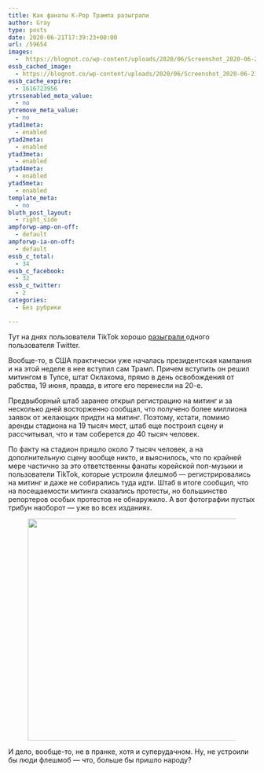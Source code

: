 ```yaml
---
title: Как фанаты K-Pop Трампа разыграли
author: Gray
type: posts
date: 2020-06-21T17:39:23+00:00
url: /59654
images:
  -  https://blognot.co/wp-content/uploads/2020/06/Screenshot_2020-06-21-TikTok-Teens-and-K-Pop-Stans-Say-They-Sank-Trump-Rally-scaled.jpg
essb_cached_image:
  - https://blognot.co/wp-content/uploads/2020/06/Screenshot_2020-06-21-TikTok-Teens-and-K-Pop-Stans-Say-They-Sank-Trump-Rally-scaled.jpg
essb_cache_expire:
  - 1616723956
ytrssenabled_meta_value:
  - no
ytremove_meta_value:
  - no
ytad1meta:
  - enabled
ytad2meta:
  - enabled
ytad3meta:
  - enabled
ytad4meta:
  - enabled
ytad5meta:
  - enabled
template_meta:
  - no
bluth_post_layout:
  - right_side
ampforwp-amp-on-off:
  - default
ampforwp-ia-on-off:
  - default
essb_c_total:
  - 34
essb_c_facebook:
  - 32
essb_c_twitter:
  - 2
categories:
  - Без рубрики

---
```








Тут на днях пользователи TikTok хорошо <a href="https://www.nytimes.com/2020/06/21/style/tiktok-trump-rally-tulsa.html" target="_blank" rel="noreferrer noopener" title="https://www.nytimes.com/2020/06/21/style/tiktok-trump-rally-tulsa.html">разыграли </a>одного пользователя Twitter.

Вообще-то, в США практически уже началась президентская кампания и на этой неделе в нее вступил сам Трамп. Причем вступить он решил митингом в Тулсе, штат Оклахома, прямо в день освобождения от рабства, 19 июня, правда, в итоге его перенесли на 20-е.

Предвыборный штаб заранее открыл регистрацию на митинг и за несколько дней восторженно сообщал, что получено более миллиона заявок от желающих придти на митинг. Поэтому, кстати, помимо аренды стадиона на 19 тысяч мест, штаб еще построил сцену и рассчитывал, что и там соберется до 40 тысяч человек.

По факту на стадион пришло около 7 тысяч человек, а на дополнительную сцену вообще никто, и выяснилось, что по крайней мере частично за это ответственны фанаты корейской поп-музыки и пользователи TikTok, которые устроили флешмоб &#8212; регистрировались на митинг и даже не собирались туда идти. Штаб в итоге сообщил, что на посещаемости митинга сказались протесты, но большинство репортеров особых протестов не обнаружило. А вот фотографии пустых трибун наоборот &#8212; уже во всех изданиях.<figure class="wp-block-image size-large">

<img data-attachment-id="59656" data-permalink="https://blognot.co/59654/screenshot_2020-06-21-tiktok-teens-and-k-pop-stans-say-they-sank-trump-rally" data-orig-file="https://i0.wp.com/blognot.co/wp-content/uploads/2020/06/Screenshot_2020-06-21-TikTok-Teens-and-K-Pop-Stans-Say-They-Sank-Trump-Rally-scaled.jpg?fit=2560%2C1563&ssl=1" data-orig-size="2560,1563" data-comments-opened="1" data-image-meta="{&quot;aperture&quot;:&quot;0&quot;,&quot;credit&quot;:&quot;&quot;,&quot;camera&quot;:&quot;&quot;,&quot;caption&quot;:&quot;&quot;,&quot;created_timestamp&quot;:&quot;0&quot;,&quot;copyright&quot;:&quot;&quot;,&quot;focal_length&quot;:&quot;0&quot;,&quot;iso&quot;:&quot;0&quot;,&quot;shutter_speed&quot;:&quot;0&quot;,&quot;title&quot;:&quot;&quot;,&quot;orientation&quot;:&quot;0&quot;}" data-image-title="Screenshot_2020-06-21 TikTok Teens and K-Pop Stans Say They Sank Trump Rally" data-image-description="" data-medium-file="https://i0.wp.com/blognot.co/wp-content/uploads/2020/06/Screenshot_2020-06-21-TikTok-Teens-and-K-Pop-Stans-Say-They-Sank-Trump-Rally-scaled.jpg?fit=300%2C183&ssl=1" data-large-file="https://i0.wp.com/blognot.co/wp-content/uploads/2020/06/Screenshot_2020-06-21-TikTok-Teens-and-K-Pop-Stans-Say-They-Sank-Trump-Rally-scaled.jpg?fit=740%2C452&ssl=1" width="740" height="452" src="https://i1.wp.com/blognot.co/wp-content/uploads/2020/06/Screenshot_2020-06-21-TikTok-Teens-and-K-Pop-Stans-Say-They-Sank-Trump-Rally.jpg?resize=740%2C452&#038;ssl=1" alt="" class="wp-image-59656" srcset="https://i0.wp.com/blognot.co/wp-content/uploads/2020/06/Screenshot_2020-06-21-TikTok-Teens-and-K-Pop-Stans-Say-They-Sank-Trump-Rally-scaled.jpg?resize=1024%2C625&ssl=1 1024w, https://i0.wp.com/blognot.co/wp-content/uploads/2020/06/Screenshot_2020-06-21-TikTok-Teens-and-K-Pop-Stans-Say-They-Sank-Trump-Rally-scaled.jpg?resize=300%2C183&ssl=1 300w, https://i0.wp.com/blognot.co/wp-content/uploads/2020/06/Screenshot_2020-06-21-TikTok-Teens-and-K-Pop-Stans-Say-They-Sank-Trump-Rally-scaled.jpg?resize=768%2C469&ssl=1 768w, https://i0.wp.com/blognot.co/wp-content/uploads/2020/06/Screenshot_2020-06-21-TikTok-Teens-and-K-Pop-Stans-Say-They-Sank-Trump-Rally-scaled.jpg?resize=1536%2C938&ssl=1 1536w, https://i0.wp.com/blognot.co/wp-content/uploads/2020/06/Screenshot_2020-06-21-TikTok-Teens-and-K-Pop-Stans-Say-They-Sank-Trump-Rally-scaled.jpg?resize=2048%2C1250&ssl=1 2048w, https://i0.wp.com/blognot.co/wp-content/uploads/2020/06/Screenshot_2020-06-21-TikTok-Teens-and-K-Pop-Stans-Say-They-Sank-Trump-Rally-scaled.jpg?resize=700%2C427&ssl=1 700w, https://i0.wp.com/blognot.co/wp-content/uploads/2020/06/Screenshot_2020-06-21-TikTok-Teens-and-K-Pop-Stans-Say-They-Sank-Trump-Rally-scaled.jpg?resize=800%2C488&ssl=1 800w, https://i0.wp.com/blognot.co/wp-content/uploads/2020/06/Screenshot_2020-06-21-TikTok-Teens-and-K-Pop-Stans-Say-They-Sank-Trump-Rally-scaled.jpg?w=1480&ssl=1 1480w, https://i0.wp.com/blognot.co/wp-content/uploads/2020/06/Screenshot_2020-06-21-TikTok-Teens-and-K-Pop-Stans-Say-They-Sank-Trump-Rally-scaled.jpg?w=2220&ssl=1 2220w" sizes="(max-width: 740px) 100vw, 740px" data-recalc-dims="1" /> </figure> 

И дело, вообще-то, не в пранке, хотя и суперудачном. Ну, не устроили бы люди флешмоб &#8212; что, больше бы пришло народу?